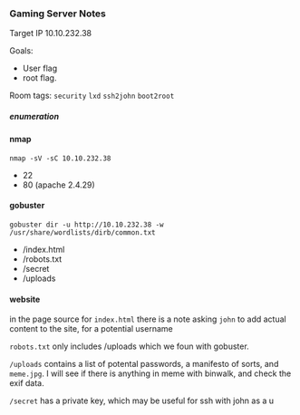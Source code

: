 ### Gaming Server Notes

Target IP 10.10.232.38

Goals:
- User flag
- root flag.

Room tags: `security` `lxd` `ssh2john` `boot2root`

##### enumeration

#### nmap

`nmap -sV -sC 10.10.232.38`

- 22
- 80 (apache 2.4.29)

#### gobuster	

`gobuster dir -u http://10.10.232.38 -w /usr/share/wordlists/dirb/common.txt`

- /index.html
- /robots.txt
- /secret
- /uploads

#### website

in the page source for `index.html` there is a note asking `john` to add actual content to the site, for a potential username

`robots.txt` only includes /uploads which we foun with gobuster.

`/uploads` contains a list of potental passwords, a manifesto of sorts, and `meme.jpg`. I will see if there is anything in meme with binwalk, and check the exif data.

`/secret` has a private key, which may be useful for ssh with john as a u
